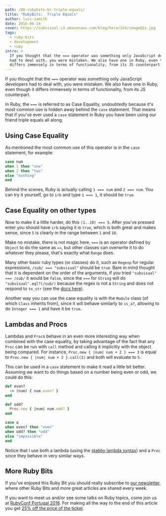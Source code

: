 ```yaml
---
path: /88-rubybits-br-triple-equals/
title: "RubyBits:  Triple Equals"
author: luis-zamith
date: 2016-06-14
cover: https://subvisual.s3.amazonaws.com/blog/hero/154/image@2x.jpg
tags:
  - ruby-bits
  - development
  - ruby
intro: >
  If you thought that the === operator was something only JavaScript developers
  had to deal with, you were mistaken. We also have one in Ruby, even though it
  differs immensely in terms of functionality, from its JS counterpart.
---
```


If you thought that the `===` operator was something only JavaScript developers
had to deal with, you were mistaken. We also have one in Ruby, even though it
differs immensely in terms of functionality, from its JS counterpart.

In Ruby, the `===` is referred to as Case Equality, undoubtedly because it's
most common use is hidden away behind the `case` statement. That means that if
you've ever used a `case` statement in Ruby you have been using our friend
triple equals all along.

## Using Case Equality

As mentioned the most common use of this operator is in the `case` statement,
for example:

```ruby
case num
when 1 then "one"
when 2 then "two"
else "nothing"
end
```

Behind the scenes, Ruby is actually calling `1 === num` and `2 === num`. You can try
it yourself, go to `irb` and type `1 === 1`, it should be `true`.

## Case Equality on other types

Now to make it a little harder, do this `(1..10) === 5`. After you've pressed
enter you should have `irb` saying it is `true`, which is both great and makes
sense, since `5` is clearly in the range between `1` and `10`.

Make no mistake, there is not magic here, `===` is an operator defined by
`Object` to do the same as `==`, but other classes can overwrite it to do whatever
they please, that's exactly what `Range` does.

Many other basic ruby types (or classes) do it, such as `Regexp` for regular
expressions, `/sub/ === "subvisual"` should be `true`. Bare in mind thought that
it is dependent on the order of the arguments, if you tried `"subvisual" ===
/sub/` it would be `false`, since the `===` for `String` will do
`"subvisual".eql?(/sub/)` because the regex is not a `String` and does not
respond to `to_str` (see the [docs here](http://ruby-doc.org/core-2.3.0/String.html#method-i-3D-3D-3D)).

Another way you can use the case equality is with the `Module` class (of which
`Class` inherits from), since it will behave similarly to `is_a?`, allowing to
do `Integer === 1` and have it be `true`.

## Lambdas and Procs

Lambdas and `Proc`s behave in an even more interesting way when combined with
the case equality, by taking advantage of the fact that any `Proc` can be run
with `call` method and calling it implicitly with the object being compared. For
instance, `Proc.new { |num| num + 2 } === 3` is equal to `Proc.new { |num| num +
2 }.call(3)` and both will evaluate to `5`.

This can be used in a `case` statement to make it read a little bit better.
Assuming we want to do things based on a number being even or odd, we could do
this:

```ruby
def even?
  -> (num) { num.even? }
end

def odd?
  Proc.new { |num| num.odd? }
end

case a
when even? then "even"
when odd? then "odd"
else "impossible"
end
```

Notice that I use both a lambda (using the [stabby lambda syntax](http://stackoverflow.com/questions/9340117/what-is-the-stab-operator-in-ruby))
and a `Proc` since they behave in very similar ways.

## More Ruby Bits

If you've enjoyed this Ruby Bit you should really subscribe to [our
newsletter](https://subvisual.co/newsletter/), where other Ruby Bits and more
great articles are shared every week.

If you want to meet us and/or see some talks on Ruby topics, come join us at
[RubyConf Portugal 2016](http://rubyconf.pt/). For making all the way to the end
of this article you get [25% off the price of the
ticket](https://ti.to/subvisual/rubyconfpt-2016/discount/good-reader-triple).

